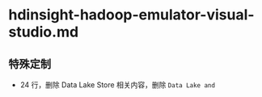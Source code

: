# hdinsight-hadoop-emulator-visual-studio.md

## 特殊定制

* 24 行，删除 Data Lake Store 相关内容，删除 `Data Lake and`